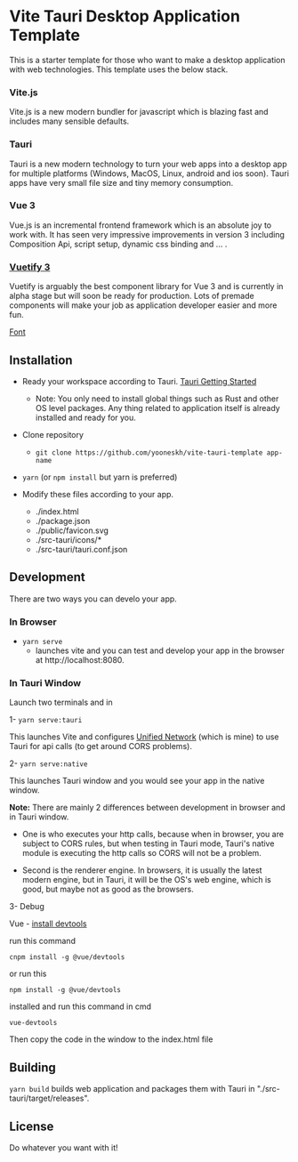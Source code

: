# Vite Tauri Desktop Application Template

This is a starter template for those who want to make a desktop application with web technologies. This template uses the below stack.

### Vite.js
Vite.js is a new modern bundler for javascript which is blazing fast and includes many sensible defaults.

### Tauri
Tauri is a new modern technology to turn your web apps into a desktop app for multiple platforms (Windows, MacOS, Linux, android and ios soon). Tauri apps have very small file size and tiny memory consumption.

### Vue 3
Vue.js is an incremental frontend framework which is an absolute joy to work with. It has seen very impressive improvements in version 3 including Composition Api, script setup, dynamic css binding and ... .

### [Vuetify 3](https://vuetifyjs.com/)
Vuetify is arguably the best component library for Vue 3 and is currently in alpha stage but will soon be ready for production. Lots of premade components will make your job as application developer easier and more fun.

[Font](https://vuetifyjs.com/en/features/icon-fonts/)

## Installation
- Ready your workspace according to Tauri. [Tauri Getting Started](https://tauri.app/v1/guides/getting-started/prerequisites/)

  - Note: You only need to install global things such as Rust and other OS level packages. Any thing related to application itself is already installed and ready for you.

- Clone repository
  - `git clone https://github.com/yooneskh/vite-tauri-template app-name`

- `yarn` (or `npm install` but yarn is preferred)

- Modify these files according to your app.

  - ./index.html
  - ./package.json
  - ./public/favicon.svg
  - ./src-tauri/icons/*
  - ./src-tauri/tauri.conf.json

## Development

There are two ways you can develo your app.

### In Browser
- `yarn serve`
  - launches vite and you can test and develop your app in the browser at http://localhost:8080.

### In Tauri Window

Launch two terminals and in

1- `yarn serve:tauri`

This launches Vite and configures [Unified Network](https://github.com/yooneskh/unified-network) (which is mine) to use Tauri for api calls (to get around CORS problems).

2- `yarn serve:native`

This launches Tauri window and you would see your app in the native window.

**Note:** There are mainly 2 differences between development in browser and in Tauri window.

- One is who executes your http calls, because when in browser, you are subject to CORS rules, but when testing in Tauri mode, Tauri's native module is executing the http calls so CORS will not be a problem.

- Second is the renderer engine. In browsers, it is usually the latest modern engine, but in Tauri, it will be the OS's web engine, which is good, but maybe not as good as the browsers.

3- Debug

Vue - [install devtools](https://blog.csdn.net/qq_37331806/article/details/126319661)

run this command

`cnpm install -g @vue/devtools`
 
or run this

`npm install -g @vue/devtools`

installed and run this command in cmd

`vue-devtools`

Then copy the code in the window to the index.html file


## Building

`yarn build` builds web application and packages them with Tauri in "./src-tauri/target/releases".

## License
Do whatever you want with it!